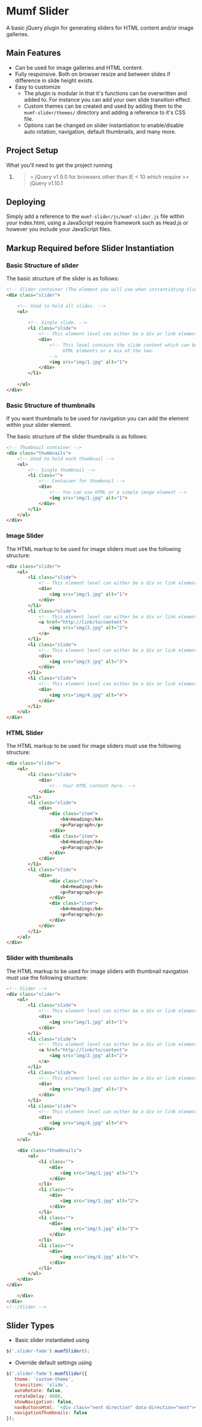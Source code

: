 # Mumf Slider

A basic jQuery plugin for generating sliders for HTML content and/or image galleries.

## Main Features

- Can be used for image galleries and HTML content.
- Fully responsive. Both on browser resize and between slides if difference in slide height exists.
- Easy to customize
   - The plugin is modular in that it's functions can be overwritten and added to. For instance you can add your own slide transition effect.
   - Custom themes can be created and used by adding them to the ```mumf-slider/themes/``` directory and adding a reference to it's CSS file.
   - Options can be changed on slider instantiation to enable/disable auto rotation, navigation, default thumbnails, and many more.



## Project Setup

What you'll need to get the project running

1. >= jQuery v1.9.0 for browsers other than IE < 10 which require >= jQuery v1.10.1 


## Deploying

Simply add a reference to the ```mumf-slider/js/mumf-slider.js``` file within your index.html, using a JavaScript require framework such as Head.js or however you include your JavaScript files.

## Markup Required before Slider Instantiation

### Basic Structure of slider

The basic structure of the slider is as follows:

```html
<!-- Slider container (The element you will use when instantiating slider) -->
<div class="slider">

    <!-- Used to hold all slides. -->
    <ul>
    
        <!-- Single slide. -->
        <li class="slide">
            <!-- This element level can either be a div or link element -->
            <div>           
                <!-- This level contains the slide content which can be simply images, 
                     HTML elements or a mix of the two.
                -->
                <img src="img/1.jpg" alt="1">
            </div>
        </li>
                       
    </ul>
</div>
```

### Basic Structure of thumbnails

If you want thumbnails to be used for navigation you can add the element within your slider element.

The basic structure of the slider thumbnails is as follows:

```html
<!-- Thumbnail container -->
<div class="thumbnails">
    <!-- Used to hold each thumbnail -->
    <ul>
        <!-- Single thumbnail -->
        <li class="">
            <!-- Container for thumbnail -->
            <div>                       
                <!-- You can use HTML or a simple image element -->
                <img src="img/1.jpg" alt="1">
            </div>
        </li>
    </ul>                    
</div>
```

### Image Slider

The HTML markup to be used for image sliders must use the following structure:  
```html
<div class="slider">
    <ul>
        <li class="slide">
            <!-- This element level can either be a div or link element -->
            <div>                                
                <img src="img/1.jpg" alt="1">
            </div>
        </li>
        <li class="slide">
            <!-- This element level can either be a div or link element -->
            <a href="http://link/to/content">
                <img src="img/2.jpg" alt="2">
            </a>
        </li>
        <li class="slide">
            <!-- This element level can either be a div or link element -->
            <div>
                <img src="img/3.jpg" alt="3">
            </div>
        </li>
        <li class="slide">
            <!-- This element level can either be a div or link element -->
            <div>
                <img src="img/4.jpg" alt="4">
            </div>
        </li>                        
    </ul>
</div>
```

### HTML Slider

The HTML markup to be used for image sliders must use the following structure:  
```html
<div class="slider">
    <ul>
        <li class="slide">
            <div>                                
                <!-- Your HTML content here. -->             
            </div>
        </li>    
        <li class="slide">
            <div>                                
                <div class="item">
                    <h4>Heading</h4>
                    <p>Paragraph</p>
                </div>
                <div class="item">
                    <h4>Heading</h4>
                    <p>Paragraph</p>
                </div>                
            </div>
        </li>
        <li class="slide">
            <div>                                
                <div class="item">
                    <h4>Heading</h4>
                    <p>Paragraph</p>
                </div>
                <div class="item">
                    <h4>Heading</h4>
                    <p>Paragraph</p>
                </div>                
            </div>
        </li>
    </ul>
</div>
```

### Slider with thumbnails

The HTML markup to be used for image sliders with thumbnail navigation must use the following structure:  

```html
<!-- Slider -->
<div class="slider">
    <ul>
        <li class="slide">
            <!-- This element level can either be a div or link element -->
            <div>                                
                <img src="img/1.jpg" alt="1">
            </div>
        </li>
        <li class="slide">
            <!-- This element level can either be a div or link element -->
            <a href="http://link/to/content">
                <img src="img/2.jpg" alt="2">
            </a>
        </li>
        <li class="slide">
            <!-- This element level can either be a div or link element -->
            <div>
                <img src="img/3.jpg" alt="3">
            </div>
        </li>
        <li class="slide">
            <!-- This element level can either be a div or link element -->
            <div>
                <img src="img/4.jpg" alt="4">
            </div>
        </li>                        
    </ul>

    <div class="thumbnails">
        <ul>
            <li class="">
                <div>                                
                    <img src="img/1.jpg" alt="1">
                </div>
            </li>
            <li class="">
                <div>
                    <img src="img/2.jpg" alt="2">
                </div>
            </li>
            <li class="">
                <div>
                    <img src="img/3.jpg" alt="3">
                </div>
            </li>
            <li class="">
                <div>
                    <img src="img/4.jpg" alt="4">
                </div>
            </li>                        
        </ul>                    
    </div>
</div>

    </div>
</div>
<!--/Slider -->
```

## Slider Types

- Basic slider instantiated using 

```javascript
$('.slider-fade').mumfSlider();
```

- Override default settings using

```javascript
$('.slider-fade').mumfSlider({ 
   theme: 'custom-theme',
   transition: 'slide',
   autoRotate: false,
   rotateDelay: 4000,
   showNavigation: false,
   navButtonsHtml: '<div class="next direction" data-direction="next"></div><div class="prev direction" data-direction="previous"></div>',
   navigationThumbnails: false     
});
```




